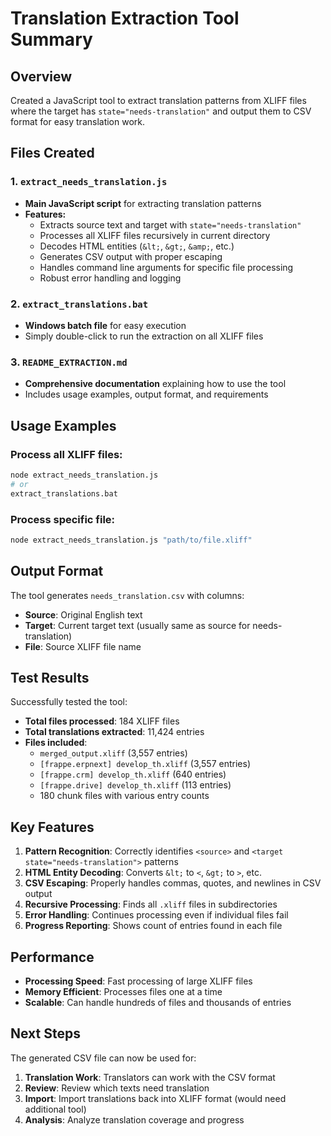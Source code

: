 # Translation Extraction Tool Summary

## Overview

Created a JavaScript tool to extract translation patterns from XLIFF files where the target has `state="needs-translation"` and output them to CSV format for easy translation work.

## Files Created

### 1. `extract_needs_translation.js`

- **Main JavaScript script** for extracting translation patterns
- **Features:**
  - Extracts source text and target with `state="needs-translation"`
  - Processes all XLIFF files recursively in current directory
  - Decodes HTML entities (`&lt;`, `&gt;`, `&amp;`, etc.)
  - Generates CSV output with proper escaping
  - Handles command line arguments for specific file processing
  - Robust error handling and logging

### 2. `extract_translations.bat`

- **Windows batch file** for easy execution
- Simply double-click to run the extraction on all XLIFF files

### 3. `README_EXTRACTION.md`

- **Comprehensive documentation** explaining how to use the tool
- Includes usage examples, output format, and requirements

## Usage Examples

### Process all XLIFF files:

```bash
node extract_needs_translation.js
# or
extract_translations.bat
```

### Process specific file:

```bash
node extract_needs_translation.js "path/to/file.xliff"
```

## Output Format

The tool generates `needs_translation.csv` with columns:

- **Source**: Original English text
- **Target**: Current target text (usually same as source for needs-translation)
- **File**: Source XLIFF file name

## Test Results

Successfully tested the tool:

- **Total files processed**: 184 XLIFF files
- **Total translations extracted**: 11,424 entries
- **Files included**:
  - `merged_output.xliff` (3,557 entries)
  - `[frappe.erpnext] develop_th.xliff` (3,557 entries)
  - `[frappe.crm] develop_th.xliff` (640 entries)
  - `[frappe.drive] develop_th.xliff` (113 entries)
  - 180 chunk files with various entry counts

## Key Features

1. **Pattern Recognition**: Correctly identifies `<source>` and `<target state="needs-translation">` patterns
2. **HTML Entity Decoding**: Converts `&lt;` to `<`, `&gt;` to `>`, etc.
3. **CSV Escaping**: Properly handles commas, quotes, and newlines in CSV output
4. **Recursive Processing**: Finds all `.xliff` files in subdirectories
5. **Error Handling**: Continues processing even if individual files fail
6. **Progress Reporting**: Shows count of entries found in each file

## Performance

- **Processing Speed**: Fast processing of large XLIFF files
- **Memory Efficient**: Processes files one at a time
- **Scalable**: Can handle hundreds of files and thousands of entries

## Next Steps

The generated CSV file can now be used for:

1. **Translation Work**: Translators can work with the CSV format
2. **Review**: Review which texts need translation
3. **Import**: Import translations back into XLIFF format (would need additional tool)
4. **Analysis**: Analyze translation coverage and progress
